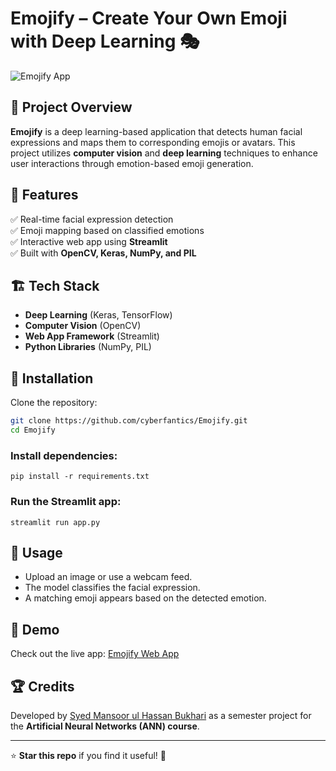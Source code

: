 # Emojify – Create Your Own Emoji with Deep Learning 🎭  

![Emojify App](https://cyberfantics-emojify-app-siktsr.streamlit.app/)  

## 📌 Project Overview  
**Emojify** is a deep learning-based application that detects human facial expressions and maps them to corresponding emojis or avatars. This project utilizes **computer vision** and **deep learning** techniques to enhance user interactions through emotion-based emoji generation.  

## 🚀 Features  
✅ Real-time facial expression detection  
✅ Emoji mapping based on classified emotions  
✅ Interactive web app using **Streamlit**  
✅ Built with **OpenCV, Keras, NumPy, and PIL**  

## 🏗️ Tech Stack  
- **Deep Learning** (Keras, TensorFlow)  
- **Computer Vision** (OpenCV)  
- **Web App Framework** (Streamlit)  
- **Python Libraries** (NumPy, PIL)  

## 📂 Installation  
Clone the repository:  
```bash
git clone https://github.com/cyberfantics/Emojify.git
cd Emojify
```

### Install dependencies:
```pip install -r requirements.txt```

### Run the Streamlit app:
```streamlit run app.py```

## 🎯 Usage
- Upload an image or use a webcam feed.
- The model classifies the facial expression.
- A matching emoji appears based on the detected emotion.

## 📸 Demo  
Check out the live app: [Emojify Web App](https://cyberfantics-emojify-app-siktsr.streamlit.app/)  

## 🏆 Credits  
Developed by [Syed Mansoor ul Hassan Bukhari](https://www.linkedin.com/in/mansoor-bukhari/) as a semester project for the **Artificial Neural Networks (ANN) course**.  

---

⭐ **Star this repo** if you find it useful! 🚀  
